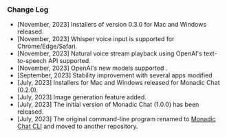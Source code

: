 ### Change Log

- [November, 2023] Installers of version 0.3.0 for Mac and Windows released.
- [November, 2023] Whisper voice input is supported for Chrome/Edge/Safari.
- [November, 2023] Natural voice stream playback using OpenAI's text-to-speech API supported.
- [November, 2023] OpenAI's new models supported .
- [September, 2023] Stability improvement with several apps modified
- [July, 2023] Installers for Mac and Windows released for Monadic Chat (0.2.0).
- [July, 2023] Image generation feature added.
- [July, 2023] The initial version of Monadic Chat (1.0.0) has been released.
- [July, 2023] The original command-line program renamed to [Monadic Chat CLI](https://github.com/yohasebe/monadic-chat-cli) and moved to another repository.

